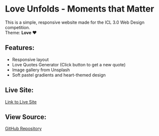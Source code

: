 # Love Unfolds - Moments that Matter

This is a simple, responsive website made for the ICL 3.0 Web Design competition.  
Theme: **Love ❤️**

## Features:
- Responsive layout
- Love Quotes Generator (Click button to get a new quote)
- Image gallery from Unsplash
- Soft pastel gradients and heart-themed design

## Live Site:
[Link to Live Site](https://Jeffy723.github.io/love-unfolds/)

## View Source:
[GitHub Repository](https://github.com/Jeffy723/love-unfolds)
